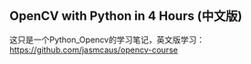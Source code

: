 ## OpenCV with Python in 4 Hours (中文版)
这只是一个Python_Opencv的学习笔记，英文版学习：https://github.com/jasmcaus/opencv-course
